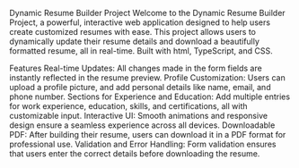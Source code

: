 Dynamic Resume Builder Project
Welcome to the Dynamic Resume Builder Project, a powerful, interactive web application
designed to help users create customized resumes with ease.
This project allows users to dynamically update their resume details and download a 
beautifully formatted resume, all in real-time. Built with html, TypeScript, and CSS.

Features
Real-time Updates: All changes made in the form fields are instantly reflected in the resume preview.
Profile Customization: Users can upload a profile picture, and add personal details like name, email, and phone number.
Sections for Experience and Education: Add multiple entries for work experience, education, skills, and certifications, all with customizable input.
Interactive UI: Smooth animations and responsive design ensure a seamless experience across all devices.
Downloadable PDF: After building their resume, users can download it in a PDF format for professional use.
Validation and Error Handling: Form validation ensures that users enter the correct details before downloading the resume.
